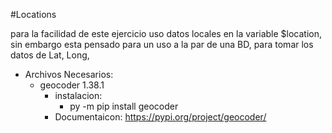 #Locations

para la facilidad de este ejercicio uso datos locales en la variable $location, sin embargo esta pensado para un uso a la par de una BD, para tomar los datos de Lat, Long, 

* Archivos Necesarios: 
    * geocoder 1.38.1 
        * instalacion:
            * py -m pip install geocoder
        * Documentaicon: https://pypi.org/project/geocoder/
            
